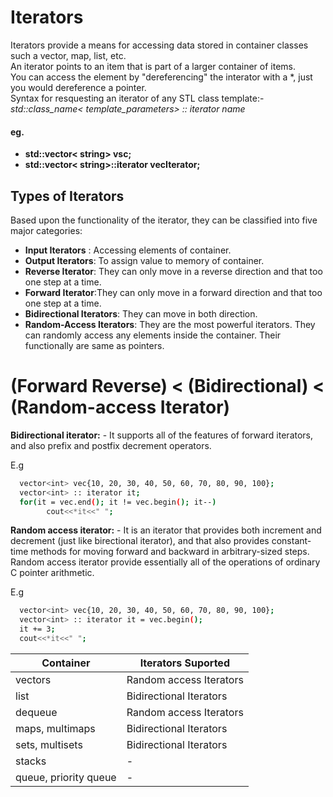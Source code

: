 # Iterators
Iterators provide a means for accessing data stored in container classes such a vector, map, list, etc.<br>
An iterator points to an item that is part of a larger container of items. <br>
You can access the element by "dereferencing" the interator with a *, just you would dereference a pointer.<br>
Syntax for resquesting an iterator of any STL class template:-<br>
*std::class_name< template_parameters> :: iterator name*<br>
#### eg.
- **std::vector< string> vsc;**
- **std::vector< string>::iterator vecIterator;**

## Types of Iterators
Based upon the functionality of the iterator, they can be classified into five major categories:
- **Input Iterators** : Accessing elements of container.<br>
- **Output Iterators**: To assign value to memory of container.<br>
- **Reverse Iterator**: They can only move in a reverse direction and that too one step at a time.<br>
- **Forward Iterator**:They can only move in a forward direction and that too one step at a time.<br>
- **Bidirectional Iterators**: They can move in both direction.<br>
- **Random-Access Iterators**: They are the most powerful iterators. They can randomly access any elements inside the container. Their functionally are same as pointers.

# (Forward Reverse) < (Bidirectional) < (Random-access Iterator)

**Bidirectional iterator:** - It supports all of the features of forward iterators, and also prefix and postfix decrement operators.

E.g

```bash
  vector<int> vec{10, 20, 30, 40, 50, 60, 70, 80, 90, 100};
  vector<int> :: iterator it;
  for(it = vec.end(); it != vec.begin(); it--)
        cout<<*it<<" ";
```
**Random access iterator:** - It is an iterator that provides both increment and decrement (just like birectional iterator), and that also provides constant-time methods for moving forward and backward in arbitrary-sized steps.<br>
Random access iterator provide essentially all of the operations of ordinary C pointer arithmetic.

E.g

```bash
  vector<int> vec{10, 20, 30, 40, 50, 60, 70, 80, 90, 100};
  vector<int> :: iterator it = vec.begin();
  it += 3;
  cout<<*it<<" ";
```


| Container            | Iterators Suported                                                               |
| ----------------- | ------------------------------------------------------------------ |
| vectors | Random access Iterators |
| list | Bidirectional Iterators |
| dequeue | Random access Iterators |
| maps, multimaps | Bidirectional Iterators |
| sets, multisets | Bidirectional Iterators |
| stacks | - |
| queue, priority queue | - | 